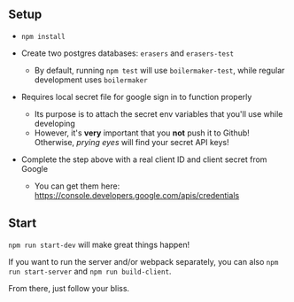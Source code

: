 
## Setup


* `npm install`
* Create two postgres databases: `erasers` and `erasers-test`
  * By default, running `npm test` will use `boilermaker-test`, while regular development uses `boilermaker`
* Requires local secret file for google sign in to function properly
  * Its purpose is to attach the secret env variables that you'll use while developing
  * However, it's **very** important that you **not** push it to Github! Otherwise, *prying eyes* will find your secret API keys!

* Complete the step above with a real client ID and client secret from Google
  * You can get them here: https://console.developers.google.com/apis/credentials

## Start

`npm run start-dev` will make great things happen!

If you want to run the server and/or webpack separately, you can also `npm run start-server` and `npm run build-client`.

From there, just follow your bliss.

